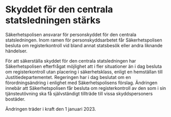# Skyddet för den centrala statsledningen stärks

Säkerhetspolisen ansvarar för personskyddet för den centrala statsledningen. Inom ramen för personskyddsarbetet får Säkerhetspolisen besluta om registerkontroll vid bland annat statsbesök eller andra liknande händelser.

För att säkerställa skyddet för den centrala statsledningen har Säkerhetspolisen efterfrågat möjlighet att i fler situationer än i dag besluta om registerkontroll utan placering i säkerhetsklass, enligt en hemställan till Justitiedepartementet. Regeringen har i dag beslutat om en förordningsändring i enlighet med Säkerhetspolisens förslag. Ändringen innebär att Säkerhetspolisen får besluta om registerkontroll av den som i sin tjänsteutövning ska få självständigt tillträde till vissa skyddspersoners bostäder.

Ändringen träder i kraft den 1 januari 2023\.
